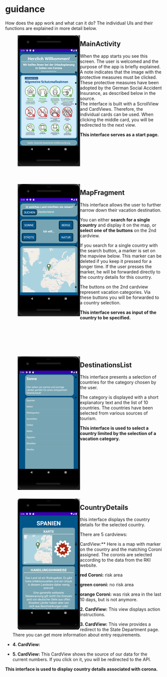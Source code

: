 # guidance

How does the app work and what can it do? 
The individual UIs and their functions are explained in more detail below.


><img align="left" src="MainActivity.PNG" width="200">
## MainActivity
- When the app starts you see this screen. The user is welcomed and the purpose of the app is briefly explained. 
- A note indicates that the image with the protective measures must be clicked.
- These protective measures have been adopted by the German Social Accident Insurance, as described below in the source. 
- The interface is built with a ScrollView and CardViews. Therefore, the individual cards can be used. When clicking the middle card, 
you will be redirected to the next view. 

**This interface serves as a start page.**
<br><br><br><br><br><br><br><br><br>

><img align="left" src="MapFragment.PNG" width="200">
## MapFragment
- This interface allows the user to further narrow down their vacation destination. 

You can either **search for a single country** and display it on the map, or **select one of the buttons** on the 2nd cardview. 

- If you search for a single country with the search button, a marker is set on the mapview below. This marker can be deleted if you keep it pressed for a longer time. If the user presses the marker, he will be forwarded directly to the country details for this country.

- The buttons on the 2nd cardview represent vacation categories. Via these buttons you will be forwarded to a country selection. 

**This interface serves as input of the country to be specified.**
<br><br><br><br><br><br><br>

><img align="left" src="DestinationsList.PNG" width="200">
## DestinationsList
- This interface presents a selection of countries for the category chosen by the user. 

- The category is displayed with a short explanatory text and the list of 10 countries. The countries have been selected from various sources of tourism.

**This interface is used to select a country limited by the selection of a vacation category.**
<br><br><br><br><br><br><br><br><br><br><br>

><img align="left" src="CountryDetails.PNG" width="200">
## CountryDetails
this interface displays the country details for the selected country. 

There are 5 cardviews:
- 1. CardView:** Here is a map with marker on the country and the matching Coroni assigned. The coronis are selected according to the data from the RKI website. 

- **red Coroni:** risk area
- **green coroni:** no risk area
- **orange Coroni:** was risk area in the last 10 days, but is not anymore.

- **2. CardView:** This view displays action instructions.

- **3. CardView:** This view provides a redirect to the State Department page. There you can get more information about entry requirements.

- **4. CardView:**

- **5. CardView:** This CardView shows the source of our data for the current numbers. If you click on it, you will be redirected to the API.


**This interface is used to display country details associated with corona.**
